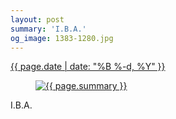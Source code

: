 ```yaml
---
layout: post
summary: 'I.B.A.'
og_image: 1383-1280.jpg
---
```


<p>
 <time>
  <a href="/1383">
   {{ page.date | date: "%B %-d, %Y" }}
  </a>
 </time>
 <a href="/1383">
  <figure data-taken="5/14/2021">
   <img alt="{{ page.summary }}" sizes="(min-width: 700px) 50vw, calc(100vw - 2rem)" src="{{ site.assets_url }}/1383-640.jpg" srcset="{{ site.assets_url }}/1383-320.jpg 320w, {{ site.assets_url }}/1383-640.jpg 640w, {{ site.assets_url }}/1383-960.jpg 960w, {{ site.assets_url }}/1383-1280.jpg 1280w"/>
  </figure>
 </a>
 <span>
  I.B.A.
 </span>
</p>
